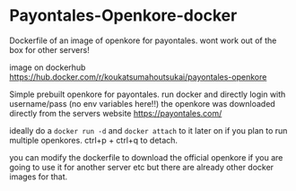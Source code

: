 # Payontales-Openkore-docker
Dockerfile of an image of openkore for payontales.
wont work out of the box for other servers!

image on dockerhub https://hub.docker.com/r/koukatsumahoutsukai/payontales-openkore

Simple prebuilt openkore for payontales. run docker and directly login with username/pass (no env variables here!!)
the openkore was downloaded directly from the servers website https://payontales.com/


ideally do a `docker run -d` and `docker attach` to it later on if you plan to run multiple openkores. ctrl+p + ctrl+q to detach.


you can modify the dockerfile to download the official openkore if you are going to use it for another server etc but there are already other docker images for that.
